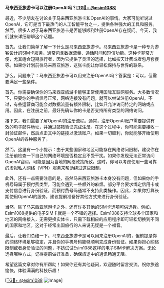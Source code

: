 **马来西亚旅游卡可以注册OpenAI吗？[[TG💪+ @esim1088](https://t.me/s/esim1088)]**

最近，不少朋友在讨论关于马来西亚旅游卡和OpenAI的事情。大家可能听说过OpenAI，它可是当下最热门的人工智能平台之一，提供各种强大的工具和服务。然而，很多人对于马来西亚旅游卡是否能够顺利注册OpenAI存在疑问。今天，我们就来详细聊聊这个话题。

首先，让我们简单了解一下什么是马来西亚旅游卡。马来西亚旅游卡是一种专为游客设计的SIM卡服务，通常包含数据流量、通话时间和短信功能。这种卡非常方便，尤其适合短期旅行者，因为它提供了灵活的选择，比如按天计费或者包月套餐等。如果你计划前往马来西亚旅游，这张卡能让你轻松保持与世界的联系。

那么，问题来了：马来西亚旅游卡可以用来注册OpenAI吗？答案是：可以，但需要满足一些条件。

首先，你需要确保你的马来西亚旅游卡能够正常使用国际互联网服务。大多数情况下，只要你的手机信号正常，网络连接没有问题，就可以尝试注册OpenAI。不过，有些运营商可能会对数据流量有额外限制，比如只允许访问特定的网站或应用。因此，在注册之前，最好先确认你的卡是否支持所有类型的网络访问。

接下来，我们需要了解OpenAI的注册流程。通常，注册OpenAI账户需要提供有效的电子邮件地址，并通过邮箱验证完成注册。在这个过程中，你可能需要接收一封验证邮件，然后点击其中的链接以激活账户。如果一切顺利，你就能够开始使用OpenAI的各种服务了。

然而，这里有一个小提示：由于某些国家和地区可能存在网络访问限制，建议你在注册前检查一下自己的网络环境是否稳定且不受干扰。如果你发现无法正常访问OpenAI官网，可能是因为当地的网络政策所致。这时，你可以考虑使用一些可靠的虚拟私人网络（VPN）服务来帮助绕过这些限制。

此外，还有一点需要注意的是，虽然马来西亚旅游卡本身没有问题，但如果你的手机号码属于预付费类型，可能会遇到一些额外的麻烦。部分平台要求绑定信用卡或支付信息进行身份验证，而预付费号码通常不支持此类操作。因此，如果你打算长期使用OpenAI的服务，建议提前准备好其他方式来进行身份验证。

当然，除了马来西亚旅游卡之外，还有许多其他的SIM卡选项可供选择。例如，Esim1088提供的电子SIM卡就是一个不错的选择。Esim1088支持全球多个国家和地区的网络接入，无需更换实体卡，只需下载相应的应用程序即可轻松切换到不同的国家和地区。这对于经常出国旅行的人来说无疑是一个福音。

最后，让我们总结一下。马来西亚旅游卡是可以用来注册OpenAI的，但前提是你的网络环境足够稳定，并且你的手机号码能够顺利完成身份验证。如果你担心网络限制或者身份验证的问题，不妨试试Esim1088这样的电子SIM卡解决方案。无论选择哪种方式，记得提前做好准备，确保旅途中的通讯畅通无阻。

希望这篇文章对你有所帮助！如果你还有其他疑问，欢迎随时留言交流。祝你旅途愉快，体验满满的科技乐趣！

[[TG💪+ @esim1088](https://t.me/s/esim1088) ![Image](https://i.postimg.cc/4NQfJmqS/Snipaste-2025-05-13-00-14-12.png)]